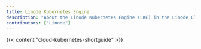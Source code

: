 ```yaml
---
title: Linode Kubernetes Engine
description: "About the Linode Kubernetes Engine (LKE) in the Linode Cloud Manager."
contributors: ["Linode"]
---
```


{{< content "cloud-kubernetes-shortguide" >}}
